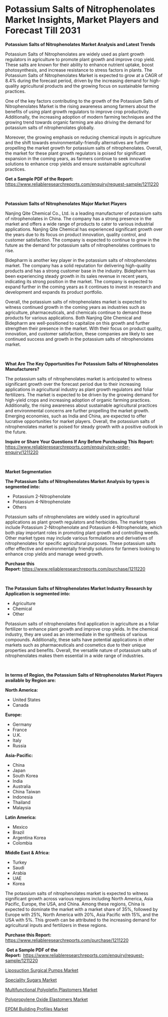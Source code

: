 <p><h1>Potassium Salts of Nitrophenolates Market Insights, Market Players and Forecast Till 2031</h1></p><p><strong>Potassium Salts of Nitrophenolates Market Analysis and Latest Trends</strong></p>
<p><p>Potassium Salts of Nitrophenolates are widely used as plant growth regulators in agriculture to promote plant growth and improve crop yield. These salts are known for their ability to enhance nutrient uptake, boost photosynthesis, and increase resistance to stress factors in plants. The Potassium Salts of Nitrophenolates Market is expected to grow at a CAGR of 8.4% during the forecast period, driven by the increasing demand for high-quality agricultural products and the growing focus on sustainable farming practices.</p><p>One of the key factors contributing to the growth of the Potassium Salts of Nitrophenolates Market is the rising awareness among farmers about the benefits of using plant growth regulators to improve crop productivity. Additionally, the increasing adoption of modern farming techniques and the growing trend towards organic farming are also driving the demand for potassium salts of nitrophenolates globally.</p><p>Moreover, the growing emphasis on reducing chemical inputs in agriculture and the shift towards environmentally-friendly alternatives are further propelling the market growth for potassium salts of nitrophenolates. Overall, the market for these plant growth regulators is poised for significant expansion in the coming years, as farmers continue to seek innovative solutions to enhance crop yields and ensure sustainable agricultural practices.</p></p>
<p><strong>Get a Sample PDF of the Report:&nbsp;</strong> <a href="https://www.reliableresearchreports.com/enquiry/request-sample/1211220">https://www.reliableresearchreports.com/enquiry/request-sample/1211220</a></p>
<p>&nbsp;</p>
<p><strong>Potassium Salts of Nitrophenolates Major Market Players</strong></p>
<p><p>Nanjing Qite Chemical Co., Ltd. is a leading manufacturer of potassium salts of nitrophenolates in China. The company has a strong presence in the market and offers a wide range of products to cater to various industrial applications. Nanjing Qite Chemical has experienced significant growth over the years due to its focus on product innovation, quality control, and customer satisfaction. The company is expected to continue to grow in the future as the demand for potassium salts of nitrophenolates continues to rise.</p><p>Bidepharm is another key player in the potassium salts of nitrophenolates market. The company has a solid reputation for delivering high-quality products and has a strong customer base in the industry. Bidepharm has been experiencing steady growth in its sales revenue in recent years, indicating its strong position in the market. The company is expected to expand further in the coming years as it continues to invest in research and development and expands its product portfolio.</p><p>Overall, the potassium salts of nitrophenolates market is expected to witness continued growth in the coming years as industries such as agriculture, pharmaceuticals, and chemicals continue to demand these products for various applications. Both Nanjing Qite Chemical and Bidepharm are well-positioned to capitalize on this growth and further strengthen their presence in the market. With their focus on product quality, innovation, and customer satisfaction, these companies are likely to see continued success and growth in the potassium salts of nitrophenolates market.</p></p>
<p>&nbsp;</p>
<p><strong>What Are The Key Opportunities For Potassium Salts of Nitrophenolates Manufacturers?</strong></p>
<p><p>The potassium salts of nitrophenolates market is anticipated to witness significant growth over the forecast period due to their increasing applications in agricultural industry as plant growth regulators and foliar fertilizers. The market is expected to be driven by the growing demand for high-yield crops and increasing adoption of organic farming practices. Additionally, the rising awareness about sustainable agricultural practices and environmental concerns are further propelling the market growth. Emerging economies, such as India and China, are expected to offer lucrative opportunities for market players. Overall, the potassium salts of nitrophenolates market is poised for steady growth with a positive outlook in the future.</p></p>
<p><strong>Inquire or Share Your Questions If Any Before Purchasing This Report:</strong> <a href="https://www.reliableresearchreports.com/enquiry/pre-order-enquiry/1211220">https://www.reliableresearchreports.com/enquiry/pre-order-enquiry/1211220</a></p>
<p>&nbsp;</p>
<p><strong>Market Segmentation</strong></p>
<p><strong>The Potassium Salts of Nitrophenolates Market Analysis by types is segmented into:</strong></p>
<p><ul><li>Potassium 2-Nitrophenolate</li><li>Potassium 4-Nitrophenolate</li><li>Others</li></ul></p>
<p><p>Potassium salts of nitrophenolates are widely used in agricultural applications as plant growth regulators and herbicides. The market types include Potassium 2-Nitrophenolate and Potassium 4-Nitrophenolate, which both play important roles in promoting plant growth and controlling weeds. Other market types may include various formulations and derivatives of nitrophenolates for specific agricultural purposes. These potassium salts offer effective and environmentally friendly solutions for farmers looking to enhance crop yields and manage weed growth.</p></p>
<p><strong>Purchase this Report:&nbsp;</strong><a href="https://www.reliableresearchreports.com/purchase/1211220">https://www.reliableresearchreports.com/purchase/1211220</a></p>
<p>&nbsp;</p>
<p><strong>The Potassium Salts of Nitrophenolates Market Industry Research by Application is segmented into:</strong></p>
<p><ul><li>Agriculture</li><li>Chemical</li><li>Other</li></ul></p>
<p><p>Potassium salts of nitrophenolates find application in agriculture as a foliar fertilizer to enhance plant growth and improve crop yields. In the chemical industry, they are used as an intermediate in the synthesis of various compounds. Additionally, these salts have potential applications in other markets such as pharmaceuticals and cosmetics due to their unique properties and benefits. Overall, the versatile nature of potassium salts of nitrophenolates makes them essential in a wide range of industries.</p></p>
<p>&nbsp;</p>
<p><strong>In terms of Region, the Potassium Salts of Nitrophenolates Market Players available by Region are:</strong></p>
<p>
    <p> <strong> North America: </strong>
        <ul>
            <li>United States</li>
            <li>Canada</li>
        </ul>
        </p> 
    <p> <strong> Europe: </strong>
        <ul>
            <li>Germany</li>
            <li>France</li>
            <li>U.K.</li>
            <li>Italy</li>
            <li>Russia</li>
        </ul>
        </p> 
    <p> <strong> Asia-Pacific: </strong>
        <ul>
            <li>China</li>
            <li>Japan</li>
            <li>South Korea</li>
            <li>India</li>
            <li>Australia</li>
            <li>China Taiwan</li>
            <li>Indonesia</li>
            <li>Thailand</li>
            <li>Malaysia</li>
        </ul>
        </p> 
    <p> <strong> Latin America: </strong>
        <ul>
            <li>Mexico</li>
            <li>Brazil</li>
            <li>Argentina Korea</li>
            <li>Colombia</li>
        </ul>
        </p> 
    <p> <strong> Middle East & Africa: </strong>
        <ul>
            <li>Turkey</li>
            <li>Saudi</li>
            <li>Arabia</li>
            <li>UAE</li>
            <li>Korea</li>
        </ul>
    </p>
    </p>
<p><p>The potassium salts of nitrophenolates market is expected to witness significant growth across various regions including North America, Asia Pacific, Europe, the USA, and China. Among these regions, China is expected to dominate the market with a market share of 35%, followed by Europe with 25%, North America with 20%, Asia Pacific with 15%, and the USA with 5%. This growth can be attributed to the increasing demand for agricultural inputs and fertilizers in these regions.</p></p>
<p><strong>Purchase this Report: </strong><a href="https://www.reliableresearchreports.com/purchase/1211220">https://www.reliableresearchreports.com/purchase/1211220</a></p>
<p>&nbsp;<strong>Get a Sample PDF of the Report:&nbsp;&nbsp;</strong><a href="https://www.reliableresearchreports.com/enquiry/request-sample/1211220">https://www.reliableresearchreports.com/enquiry/request-sample/1211220</a></p>
<p><strong></strong></p>
<p><p><a href="https://medium.com/@earlernser/liposuction-surgical-pumps-market-research-report-its-history-and-forecast-2024-to-2031-f91e695906d0">Liposuction Surgical Pumps Market</a></p><p><a href="https://medium.com/@earlernser/speciality-sugars-nbsp-market-focuses-on-market-share-size-and-projected-forecast-till-2031-8dd9434bb15e">Speciality Sugars Market</a></p><p><a href="https://issuu.com/reportprime-2/docs/multifunctional-polyolefin-plastomers-market-size-">Multifunctional Polyolefin Plastomers Market</a></p><p><a href="https://issuu.com/reportprime-2/docs/polypropylene-oxide-elastomers-market-size-2030.pp">Polypropylene Oxide Elastomers Market</a></p><p><a href="https://medium.com/@earlernser/epdm-building-profiles-market-analysis-its-cagr-market-segmentation-and-global-industry-overview-52fb8224d221">EPDM Building Profiles Market</a></p></p>